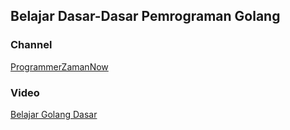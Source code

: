 ## Belajar Dasar-Dasar Pemrograman Golang

### Channel
[ProgrammerZamanNow](https://www.youtube.com/@ProgrammerZamanNow)

### Video
[Belajar Golang Dasar](https://youtu.be/IO_vkyJnMas?list=PL-CtdCApEFH-0i9dzMzLw6FKVrFWv3QvQ)
